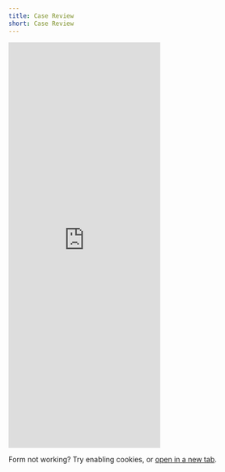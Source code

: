 ```yaml
---
title: Case Review
short: Case Review
---
```


<iframe src="https://opensourcelaw.limesurvey.net/884124" height="800" frameBorder="0"></iframe>

<p><span class="not_working">Form not working? Try enabling cookies, or <a href="https://opensourcelaw.limesurvey.net/884124" target="_blank">open in a new tab</a>.</span></p>